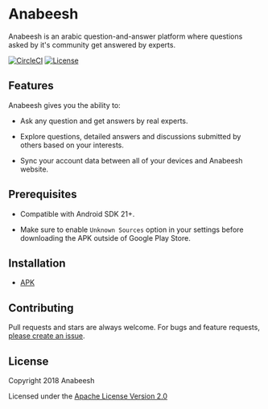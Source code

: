 <h1>Anabeesh</h1>

Anabeesh is an arabic question-and-answer platform where questions asked by it's community get answered by experts.

[![CircleCI](https://circleci.com/gh/Anabeesh/anabeesh-android.svg?style=svg)](https://circleci.com/gh/Anabeesh/anabeesh-android)
[![License](https://img.shields.io/badge/License-Apache%202.0-blue.svg)](https://choosealicense.com/licenses/apache-2.0/)
<h2>Features</h2> 

Anabeesh gives you the ability to:

- Ask any question and get answers by real experts.

- Explore questions, detailed answers and discussions submitted by others based on your interests.

- Sync your account data between all of your devices and Anabeesh website.

<h2>Prerequisites</h2>

- Compatible with Android SDK 21+.

- Make sure to enable `Unknown Sources` option in your settings before downloading the APK outside of Google Play Store.
  
<h2>Installation</h2>

- [APK](https://goo.gl/idhEiM)

<h2>Contributing</h2>

Pull requests and stars are always welcome. For bugs and feature requests, [please create an issue](../../issues/new).

<h2>License</h2>

Copyright 2018 Anabeesh

Licensed under the [Apache License Version 2.0](LICENSE.md)
